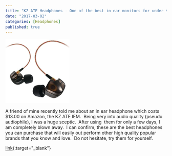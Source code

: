 ```yaml
---
title: "KZ ATE Headphones - One of the best in ear monitors for under $13!"
date: "2017-03-02"
categories: [Headphones]
published: true
---
```

<img src="images/61jFfdwnFFL._SX522_.jpg" alt="" width="200"/>

A friend of mine recently told me about an in ear headphone which costs $13.00 on Amazon, the KZ ATE IEM.  Being very into audio quality (pseudo audiophile), I was a huge sceptic.  After using  them for only a few days, I am completely blown away.  I can confirm, these are the best headphones you can purchase that will easily out perform other high quality popular brands that you know and love.  Do not hesitate, try them for yourself.

[link](https://www.amazon.com/KZ-Earphone-Headphones-Running-Microphone/dp/B00Y0F6IBG){:target="_blank"}
